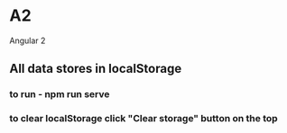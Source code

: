 # A2
Angular 2

## All data stores in localStorage

### to run - npm run serve

### to clear localStorage click "Clear storage" button on the top 
